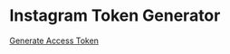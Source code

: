Instagram Token Generator
================


<div class="generate-token">
  <p><a class="button" href="https://instagram.com/oauth/authorize/?client_id=b534787097a54217913909ac90289efd&amp;redirect_uri=http://corknine.com/pipeline-docs/instagram/&amp;response_type=token">Generate Access Token</a></p>
</div>

<div class="token-received" style="display:none">
  <p>Here's your access token, copy and paste this into your theme settings:</p>
  <p><input class="token" type="text" value="" /></p>
</div>

<script>
jQuery(function($) {
  token = window.location.hash.split("#access_token=")[1];

  if (token.length) {
    $('.generate-token').hide();
    $('.token-received').show();
  }

  $("input.token").val(token).on("click", function() {
    $(this).select();
  });
});
</script>

